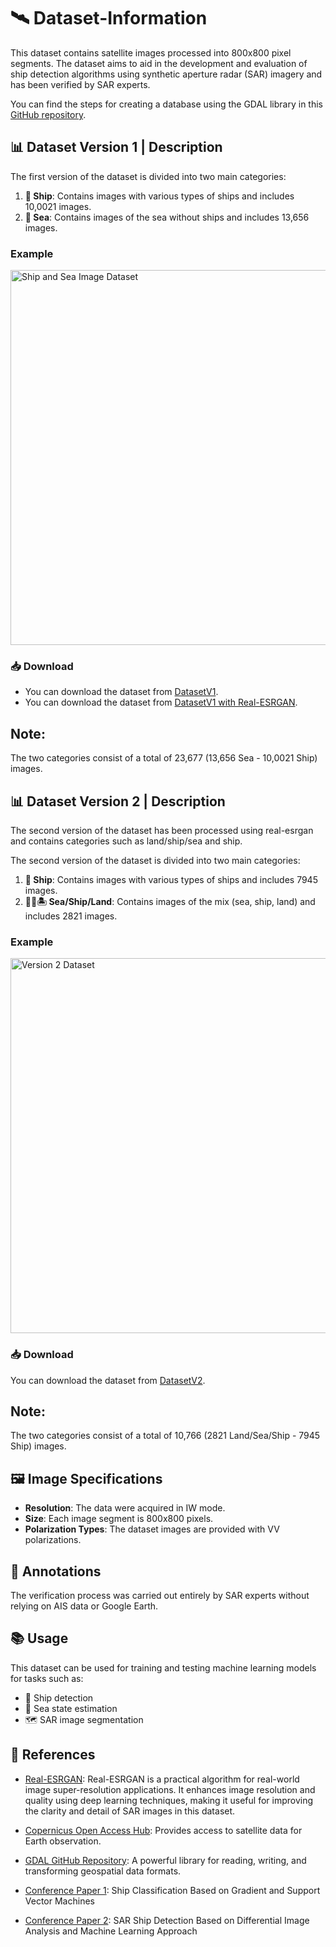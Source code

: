 # 🛰️ Dataset-Information

This dataset contains satellite images processed into 800x800 pixel segments. The dataset aims to aid in the development and evaluation of ship detection algorithms using synthetic aperture radar (SAR) imagery and has been verified by SAR experts.

You can find the steps for creating a database using the GDAL library in this [GitHub repository](https://github.com/kazimhanbay/SAR-Database-Creation-with-GDAL).


## 📊 Dataset Version 1 | Description

The first version of the dataset is divided into two main categories:

1. **🚢 Ship**: Contains images with various types of ships and includes 10,0021 images.
2. **🌊 Sea**: Contains images of the sea without ships and includes 13,656 images.

### Example
<img src="https://github.com/user-attachments/assets/35bd9d26-ff40-493e-a556-dfefe597a971" alt="Ship and Sea Image Dataset" width="600">

### 📥 Download
- You can download the dataset from [DatasetV1](https://drive.google.com/drive/folders/13v51flw7uivqM5h30_bQFW0PUyTV7zsF?usp=drive_link).
- You can download the dataset from [DatasetV1 with Real-ESRGAN](https://drive.google.com/drive/folders/15gGSvJbJ-3TBF_fh-HVGko5W9HPAqIZs?usp=drive_link).


## Note: 
The two categories consist of a total of 23,677 (13,656 Sea - 10,0021 Ship) images.

## 📊 Dataset Version 2 | Description

The second version of the dataset has been processed using real-esrgan and contains categories such as land/ship/sea and ship.

The second version of the dataset is divided into two main categories:

1. **🚢 Ship**: Contains images with various types of ships and includes 7945 images.
2. **🌊🚢🏝️ Sea/Ship/Land**: Contains images of the mix (sea, ship, land) and includes 2821 images.

### Example
<img src="https://github.com/user-attachments/assets/6e934c9b-fe39-41c5-ab2f-231529682ced" alt="Version 2 Dataset" width="600">

### 📥 Download
You can download the dataset from [DatasetV2](https://drive.google.com/drive/folders/1uQnPQgt_6ruTGXE-U9jYuxEvraHLb0f8?usp=drive_link).

## Note:  
The two categories consist of a total of 10,766 (2821 Land/Sea/Ship - 7945 Ship) images.

## 🖼️ Image Specifications

- **Resolution**: The data were acquired in IW mode.
- **Size**: Each image segment is 800x800 pixels.
- **Polarization Types**: The dataset images are provided with VV polarizations.

## 📝 Annotations

The verification process was carried out entirely by SAR experts without relying on AIS data or Google Earth.

## 📚 Usage

This dataset can be used for training and testing machine learning models for tasks such as:

- 🚢 Ship detection
- 🌊 Sea state estimation
- 🗺️ SAR image segmentation

## 🔗 References

- [Real-ESRGAN](https://github.com/xinntao/Real-ESRGAN): Real-ESRGAN is a practical algorithm for real-world image super-resolution applications. It enhances image resolution and quality using deep learning techniques, making it useful for improving the clarity and detail of SAR images in this dataset.
- [Copernicus Open Access Hub](https://browser.dataspace.copernicus.eu/?zoom=7&lat=45.83645&lng=10.74463&demSource3D=%22MAPZEN%22&cloudCoverage=30&dateMode=SINGLE): Provides access to satellite data for Earth observation.
- [GDAL GitHub Repository](https://github.com/OSGeo/gdal): A powerful library for reading, writing, and transforming geospatial data formats.

- [Conference Paper 1](https://github.com/user-attachments/files/16537768/salzburg.pdf): Ship Classification Based on Gradient and Support Vector Machines
- [Conference Paper 2](https://github.com/user-attachments/files/16537767/mekke.pdf): SAR Ship Detection Based on Differential Image Analysis and Machine Learning Approach


